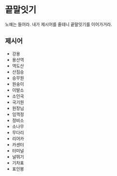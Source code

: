 # 끝말잇기
노예는 들어라. 내가 제시어를 줄테니 끝말잇기를 이어가거라.

## 제시어
- 강용
- 용산역
- 역도산
- 산짐승
- 승무원
- 원숭이
- 이발소
- 소인국
- 국기원
- 원장님
- 임꺽정
- 정비소
- 소나무
- 무다리
- 리어카
- 카센터
- 터미널
- 널뛰기
- 기차표
- 표인봉